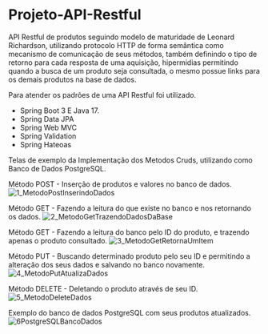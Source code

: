 # Projeto-API-Restful
API Restful de produtos seguindo modelo de  maturidade de Leonard Richardson, utilizando protocolo HTTP de forma semântica como mecanismo de comunicação de seus métodos, também definindo o tipo de retorno para cada resposta de uma aquisição, hipermidias permitindo quando a busca de um produto seja consultada, o mesmo possue links para os demais produtos na base de dados.

Para atender os padrões de uma API Restful foi utilizado.
- Spring Boot 3 E Java 17.
- Spring Data JPA
- Spring Web MVC
- Spring Validation
- Spring Hateoas


Telas de exemplo da Implementação dos Metodos Cruds, utilizando como Banco de Dados PostgreSQL.

Método POST - Inserção de produtos e valores no banco de dados.
![1_MetodoPostInserindoDados](https://github.com/thiagolucenasantos/Projeto-API-Restful/assets/77245516/a9de53fa-0836-4449-b717-01c576d86b6e)

Método GET - Fazendo a leitura do que existe no banco e nos retornando os dados.
![2_MetodoGetTrazendoDadosDaBase](https://github.com/thiagolucenasantos/Projeto-API-Restful/assets/77245516/196263c6-a3fc-4ca2-9309-70a09275576d)

Método GET - Fazendo a leitura do banco pelo ID do produto, e trazendo apenas o produto consultado.
![3_MetodoGetRetornaUmItem](https://github.com/thiagolucenasantos/Projeto-API-Restful/assets/77245516/3ba0da32-6346-495b-8f6a-69fd5aa43a87)

Método PUT - Buscando determinado produto pelo seu ID e permitindo a alteração dos seus dados e salvando no banco novamente.
![4_MetodoPutAtualizaDados](https://github.com/thiagolucenasantos/Projeto-API-Restful/assets/77245516/a02efbf4-53d0-4142-9537-3cfee15a427e)

Método DELETE - Deletando o produto através de seu ID.
![5_MetodoDeleteDados](https://github.com/thiagolucenasantos/Projeto-API-Restful/assets/77245516/2232cf7c-c0ab-4762-a907-65a42d55a15b)

Exemplo do banco de dados PostgreSQL com seus produtos atualizados.
![6PostgreSQLBancoDados](https://github.com/thiagolucenasantos/Projeto-API-Restful/assets/77245516/0f226942-106c-4586-8673-409251294f5d)

